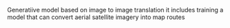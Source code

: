 Generatiive model based on image to image translation
it includes training a model that can convert aerial satellite imagery into map routes
